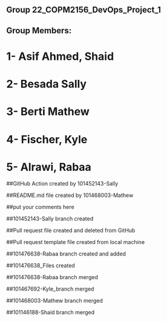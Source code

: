 
## Group 22_COPM2156_DevOps_Project_1
## Group Members:
# 1- Asif Ahmed, Shaid
# 2- Besada Sally
# 3- Berti Mathew
# 4- Fischer, Kyle
# 5- Alrawi, Rabaa



##GitHub Action created by 101452143-Sally

##README.md file created by 101468003-Mathew

##put your comments here 

##101452143-Sally branch created 

##Pull request file created and deleted from GitHub
 
##Pull request template file created from local machine

##101476638-Rabaa branch created and added

##101476638_Files created

##101476638-Rabaa branch merged 

##101467692-Kyle_branch merged

##101468003-Mathew branch merged

##101146188-Shaid branch merged
